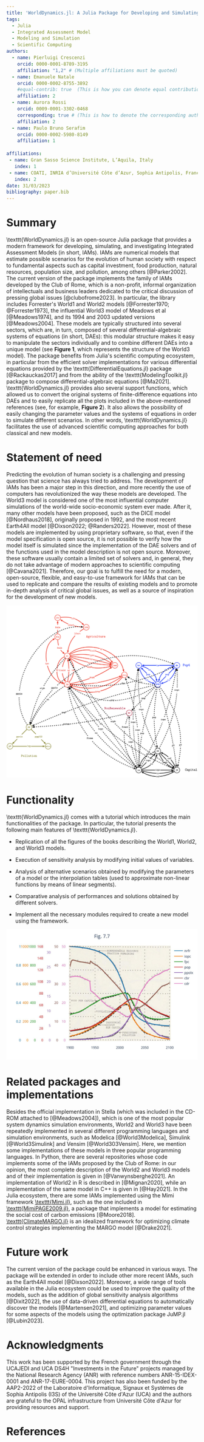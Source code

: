 ```yaml
---
title: 'WorldDynamics.jl: A Julia Package for Developing and Simulating Integrated Assessment Models'
tags:
  - Julia
  - Integrated Assessment Model
  - Modeling and Simulation
  - Scientific Computing
authors:
  - name: Pierluigi Crescenzi
    orcid: 0000-0001-8789-3195
    affiliation: "1,2" # (Multiple affiliations must be quoted)
  - name: Emanuele Natale
    orcid: 0000-0002-8755-3892
    #equal-contrib: true  (This is how you can denote equal contributions between multiple authors)
    affiliation: 2
  - name: Aurora Rossi
    orcid: 0009-0001-3302-0468
    corresponding: true # (This is how to denote the corresponding author)
    affiliation: 2
  - name: Paulo Bruno Serafim
    orcid: 0000-0002-5980-8149
    affiliation: 1

affiliations:
 - name: Gran Sasso Science Institute, L’Aquila, Italy
   index: 1
 - name: COATI, INRIA d’Université Côte d’Azur, Sophia Antipolis, France
   index: 2
date: 31/03/2023
bibliography: paper.bib
---
```


# Summary

\texttt{WorldDynamics.jl} is an open-source Julia package that provides a modern framework for developing, simulating, and investigating Integrated Assessment Models (in short, IAMs). IAMs are numerical models that estimate possible scenarios for the evolution of human society with respect to fundamental aspects such as capital investment, food production, natural resources, population size, and pollution, among others [@Parker2002].  The current version of the package implements the family of IAMs developed by the Club of Rome, which is a non-profit, informal organization of intellectuals and business leaders dedicated to the critical discussion of pressing global issues [@clubofrome2023]. In particular, the library includes Forrester's World1 and World2 models [@Forrester1970; @Forrester1973], the influential World3 model of Meadows et al [@Meadows1974], and its 1994 and 2003 updated versions [@Meadows2004]. These models are typically structured into several sectors, which are, in turn, composed of several differential-algebraic systems of equations (in short, DAEs): this modular structure makes it easy to manipulate the sectors individually and to combine different DAEs into a unique model (see **Figure 1**, which represents the structure of the World3 model). The package benefits from Julia's scientific computing ecosystem, in particular from the efficient solver implementations for various differential equations provided by the \texttt{DifferentialEquations.jl} package [@Rackauckas2017] and from the ability of the \texttt{ModelingToolkit.jl} package to compose differential-algebraic equations [@Ma2021]. \texttt{WorldDynamics.jl} provides also several support functions, which allowed us to convert the original systems of finite-difference equations into DAEs and to easily replicate all the plots included in the above-mentioned references (see, for example, **Figure 2**). It also allows the possibility of easily changing the parameter values and the systems of equations in order to simulate different scenarios. In other words, \texttt{WorldDynamics.jl} facilitates the use of advanced scientific computing approaches for both classical and new models.

# Statement of need
Predicting the evolution of human society is a challenging and pressing question that science has always tried to address. The development of IAMs has been a major step in this direction, and more recently the use of computers has revolutionized the way these models are developed. The World3 model is considered one of the most influential computer simulations of the world-wide socio-economic system ever made. After it, many other models have been proposed, such as the DICE model [@Nordhaus2018], originally proposed in 1992, and the most recent Earth4All model [@Dixson2022; @Randers2022]. However, most of these models are implemented by using proprietary software, so that, even if the model specification is open source, it is not possible to verify how the model itself is simulated since the implementation of the DAE solvers and of the functions used in the model description is not open source.  Moreover, these software usually contain a limited set of solvers and,  in general, they do not take advantage of modern approaches to scientific computing [@Cavana2021]. Therefore, our goal is to fulfill the need for a modern, open-source, flexible, and easy-to-use framework for IAMs that can be used to replicate and compare the results of existing models and to promote in-depth analysis of critical global issues, as well as a source of inspiration for the development of new models.

![The World3 model [@Meadows1974]. The model contains 5 sectors: agriculture (red), population (blue), pollution (green), non-renewable resources (violet), and capital (black). Each circle denotes a DAE and each connection indicates that a variable (labeling the connection) is defined in a DAE (the tail circle) and used in another DAE (the head circle).](images/world3.png)

# Functionality
\texttt{WorldDynamics.jl} comes with a tutorial which introduces the main functionalities of the package. In particular, the tutorial presents the following main features of \texttt{WorldDynamics.jl}.

- Replication of all the figures of the books describing the World1, World2, and World3 models.

- Execution of sensitivity analysis by modifying initial values of variables.

- Analysis of alternative scenarios obtained by modifying the parameters of a model or the interpolation tables (used to approximate non-linear functions by means of linear segments).

- Comparative analysis of performances and solutions obtained by different solvers.

- Implement all the necessary modules required to create a new model using the framework.

![An example of the reproduction of a figure 7-7, World 3 reference run, included in [@Meadows1974]. The colored curves, which are generated by our package, have been superimposed on the original plots of the book (dotted, dashed, and one-character curves).](images/fig_7_7.png)

# Related packages and implementations
Besides the official implementation in Stella (which was included in the CD-ROM attached to [@Meadows2004]), which is one of the most popular system dynamics simulation environments, World2 and World3 have been repeatedly implemented in several different programming languages and simulation environments, such as Modelica [@World3Modelica], Simulink [@World3Simulink] and Vensim [@World303Vensim]. Here, we mention some implementations of these models in three popular programming languages. In Python, there are several repositories whose code implements some of the IAMs proposed by the Club of Rome: in our opinion, the most complete description of the World2 and World3 models and of their implementation is given in [@Vanwynsberghe2021]. An implementation of World2 in R is described in [@Mignan2020], while an implementation of the same model in C++ is given in [@Hay2021]. In the Julia ecosystem, there are some IAMs implemented using the Mimi framework [\texttt{Mimi.jl}](https://www.mimiframework.org), such as the one included in [\texttt{MimiPAGE2009.jl}](https://github.com/anthofflab/MimiPAGE2009.jl), a package that implements a model for estimating the social cost of carbon emissions [@Moore2018]. [\texttt{ClimateMARGO.jl}](https://github.com/ClimateMARGO) is an idealized framework for optimizing climate control strategies implementing the MARGO model [@Drake2021].


# Future work
The current version of the package could be enhanced in various ways. The package will be extended in order to include other more recent IAMs, such as the Earth4All model [@Dixson2022]. Moreover, a wide range of tools available in the Julia ecosystem could be used to improve the quality of the models, such as the addition of global sensitivity analysis algorithms [@Dixit2022], the use of data-driven differential equations to automatically discover the models [@Martensen2021], and optimizing parameter values for some aspects of the models using the optimization package JuMP.jl [@Lubin2023].

# Acknowledgments
This work has been supported by the French government through the UCAJEDI and UCA DS4H "Investments in the Future" projects managed by the National Research Agency (ANR) with reference numbers ANR-15-IDEX-0001 and ANR-17-EURE-0004. 
This project has also been funded by the AAP2-2022 of the Laboratoire d'Informatique, Signaux et Systèmes de Sophia Antipolis (I3S) of the Université Côte d'Azur (UCA) and the authors are grateful to the OPAL infrastructure from Université Côte d'Azur for providing resources and support.

# References
